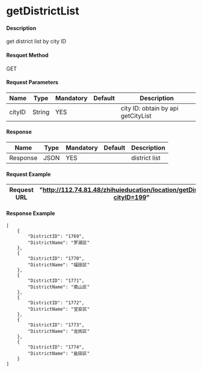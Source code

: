 # getDistrictList

#### Description
get district list by city ID
#### Resquet Method
GET
#### Request Parameters

| Name | Type | Mandatory | Default | Description |
| -- | -- | -- | -- | -- |
| cityID | String | YES |  | city ID: obtain by api getCityList |



#### Response
| Name | Type | Mandatory | Default | Description |
| -- | -- | -- | -- | -- |
| Response | JSON | YES| | district list


#### Request Example

|Request URL | "http://112.74.81.48/zhihuieducation/location/getDistrictList?cityID=199" |
| --| -- |


#### Response Example

```
[
    {
        "DistrictID": "1769",
        "DistrictName": "罗湖区"
    },
    {
        "DistrictID": "1770",
        "DistrictName": "福田区"
    },
    {
        "DistrictID": "1771",
        "DistrictName": "南山区"
    },
    {
        "DistrictID": "1772",
        "DistrictName": "宝安区"
    },
    {
        "DistrictID": "1773",
        "DistrictName": "龙岗区"
    },
    {
        "DistrictID": "1774",
        "DistrictName": "盐田区"
    }
]
```



